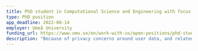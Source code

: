```yaml
---
title: PhD student in Computational Science and Engineering with focus on Optimization for Federated Machine Learning
type: PhD position
app_deadline: 2022-08-14
employer: Umeå University
funding_url: https://www.umu.se/en/work-with-us/open-positions/phd-student-in-computational-science-and-engineering-with-focus-on-optimization-for-federated-machine-learning_526451/
description: "Because of privacy concerns around user data, and related legislation around handling user data, there has been an increased interest in using edge devices such as mobile phones, to process user data without storing them at a central location. This has also been a major concern in privacy-sensitive areas such as in medical applications of machine learning, where sharing patient data between hospitals raises privacy issues since patient data virtually always contain private information. There has therefore been much interest lately in federated learning, a class of optimization algorithms used mainly to train a global machine learning model at disparate heterogeneous sites without sharing data between the sites. It is possible to frame federated learning as an operator splitting problem, and within the operator splitting framework, it is possible to simultaneously solve many of the problems that arise when training large-scale machine learning models on e.g., medical images or other data from multiple sites."
---
```

